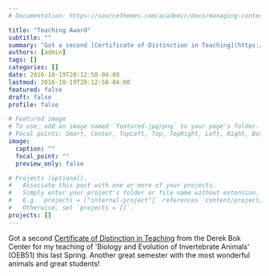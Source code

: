 ```yaml
---
# Documentation: https://sourcethemes.com/academic/docs/managing-content/

title: "Teaching Award"
subtitle: ""
summary: "Got a second [Certificate of Distinction in Teaching](https://bokcenter.harvard.edu/teaching-awards) from the Derek Bok Center for my teaching of 'Biology and Evolution of Invertebrate Animals' (OEB51) this last Spring. Another great semester with the most wonderful animals and great students!"
authors: [admin]
tags: []
categories: []
date: 2016-10-19T20:12:58-04:00
lastmod: 2016-10-19T20:12:58-04:00
featured: false
draft: false
profile: false

# Featured image
# To use, add an image named `featured.jpg/png` to your page's folder.
# Focal points: Smart, Center, TopLeft, Top, TopRight, Left, Right, BottomLeft, Bottom, BottomRight.
image:
  caption: ""
  focal_point: ""
  preview_only: false

# Projects (optional).
#   Associate this post with one or more of your projects.
#   Simply enter your project's folder or file name without extension.
#   E.g. `projects = ["internal-project"]` references `content/project/deep-learning/index.md`.
#   Otherwise, set `projects = []`.
projects: []
---
```


Got a second [Certificate of Distinction in Teaching](https://bokcenter.harvard.edu/teaching-awards) from the Derek Bok Center for my teaching of 'Biology and Evolution of Invertebrate Animals' (OEB51) this last Spring. Another great semester with the most wonderful animals and great students!
